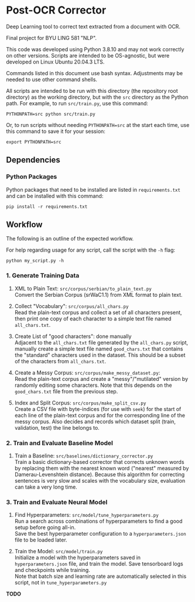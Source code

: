 # Post-OCR Corrector

Deep Learning tool to correct text extracted from a document with OCR.

Final project for BYU LING 581 "NLP".

This code was developed using Python 3.8.10 and may not work correctly on other versions.
Scripts are intended to be OS-agnostic, but were developed on Linux Ubuntu 20.04.3 LTS.

Commands listed in this document use bash syntax. Adjustments may be needed to use other command shells.

All scripts are intended to be run with this directory (the repository root directory) as the working directory,
but with the `src` directory as the Python path. For example, to run `src/train.py`, use this command:
```shell
PYTHONPATH=src python src/train.py 
```

Or, to run scripts without needing `PYTHONPATH=src` at the start each time, use this command to save it for your session:
```shell
export PYTHONPATH=src
```


## Dependencies

### Python Packages

Python packages that need to be installed are listed in `requirements.txt` and can be installed with this command:
```shell
pip install -r requirements.txt
```


## Workflow

The following is an outline of the expected workflow.

For help regarding usage for any script, call the script with the `-h` flag:
```shell
python my_script.py -h
```

### 1. Generate Training Data

1. XML to Plain Text: `src/corpus/serbian/to_plain_text.py`  
    Convert the Serbian Corpus (srWaC1.1) from XML format to plain text.

2. Collect "Vocabulary": `src/corpus/all_chars.py`  
    Read the plain-text corpus and collect a set of all characters present, then print one copy of each character to a
    simple text file named `all_chars.txt`.

3. Create List of "good characters": done manually  
    Adjacent to the `all_chars.txt` file generated by the `all_chars.py` script, manually create a simple text file named
    `good_chars.txt` that contains the "standard" characters used in the dataset. This should be a subset of the
    characters from `all_chars.txt`.

4. Create a Messy Corpus: `src/corpus/make_messy_dataset.py`:  
    Read the plain-text corpus and create a "messy"/"mutilated" version by randomly editing some characters. Note that
    this depends on the `good_chars.txt` file from the previous step.

5. Index and Split Corpus: `src/corpus/make_split_csv.py`  
    Create a CSV file with byte-indices (for use with `seek`) for the start of each line of the plain-text corpus and for
    the corresponding line of the messy corpus. Also decides and records which dataset split (train, validation, test)
    the line belongs to.

### 2. Train and Evaluate Baseline Model

1. Train a Baseline: `src/baselines/dictionary_corrector.py`  
    Train a basic dictionary-based corrector that corrects unknown words by replacing them with the nearest known word
    ("nearest" measured by Damerau-Levenshtein distance). Because this algorithm for correcting sentences is very slow
    and scales with the vocabulary size, evaluation can take a very long time.

### 3. Train and Evaluate Neural Model

1. Find Hyperparameters: `src/model/tune_hyperparameters.py`  
    Run a search across combinations of hyperparameters to find a good setup before going all-in.  
    Save the best hyperparameter configuration to a `hyperparameters.json` file to be loaded later.

2. Train the Model: `src/model/train.py`  
    Initialize a model with the hyperparameters saved in `hyperparameters.json` file, and train the model. Save tensorboard logs and checkpoints while training.  
    Note that batch size and learning rate are automatically selected in this script, not in `tune_hyperparameters.py`

**TODO**
